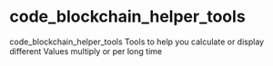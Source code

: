 # code_blockchain_helper_tools
code_blockchain_helper_tools Tools to help you calculate or display different Values multiply or per long time 
